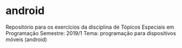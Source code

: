 # android
Repositório para os exercícios da disciplina de Tópicos Especiais em Programação
Semestre: 2019/1
Tema: programação para dispositivos móveis (android)

